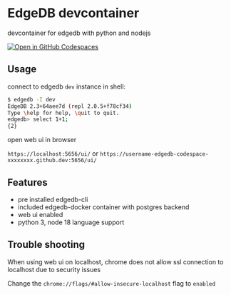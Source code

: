 # EdgeDB devcontainer

devcontainer for edgedb with python and nodejs

[![Open in GitHub Codespaces](https://github.com/codespaces/badge.svg)](https://github.com/codespaces/new/?repo=552441567&ref=main&hide_repo_select=true&skip_quickstart=true&machine=basicLinux32gb)

## Usage

connect to edgedb `dev` instance in shell:

```bash
$ edgedb -I dev
EdgeDB 2.3+64aee7d (repl 2.0.5+f78cf34)
Type \help for help, \quit to quit.
edgedb> select 1+1;
{2}
```

open web ui in browser

`https://localhost:5656/ui/` or `https://username-edgedb-codespace-xxxxxxxx.github.dev:5656/ui/`

## Features

- pre installed edgedb-cli
- included edgedb-docker container with postgres backend
- web ui enabled
- python 3, node 18 language support

## Trouble shooting

When using web ui on localhost, chrome does not allow ssl connection to localhost due to security issues

Change the `chrome://flags/#allow-insecure-localhost` flag to `enabled`
